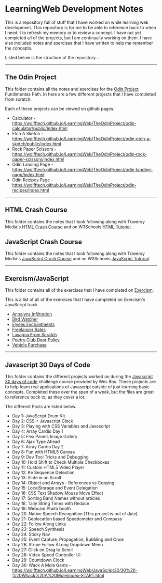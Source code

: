 # LearningWeb Development Notes

This is a repository full of stuff that I have worked on while learning web development. This repository is for me to be able to reference back to when I need it to refresh my memory or to review a concept. I have not yet completed all of the projects, but I am continually working on them. I have also included notes and exercises that I have written to help me remember the concepts.

Listed below is the structure of the repository...
___
## The Odin Project
This folder contains all the notes and exercises for the [Odin Project](https://www.theodinproject.com/) Fundimentas Path. In here are a few different projects that I have completed from scratch.

Each of these projects can be viewed on github pages.
- Calculator - https://wolfftech.github.io/LearningWeb/TheOdinProject/odin-calculator/public/index.html
- Etch A Sketch - https://wolfftech.github.io/LearningWeb/TheOdinProject/odin-etch-a-sketch/public/index.html
- Rock Paper Scissors - https://wolfftech.github.io/LearningWeb/TheOdinProject/odin-rock-paper-scissors/index.html
- Odin Landing Page - https://wolfftech.github.io/LearningWeb/TheOdinProject/odin-landing-page/index.html
- Odin Recipes Page - https://wolfftech.github.io/LearningWeb/TheOdinProject/odin-recipes/index.html

___
## HTML Crash Course
This folder contains the notes that I took following along with Traversy Media's [HTML Crash Course](https://www.youtube.com/watch?v=UB1O30fR-EE) and on W3Schools [HTML Tutorial](https://www.w3schools.com/html/).

## JavaScript Crash Course
This folder contains the notes that I took following along with Traversy Media's [JavaScript Crash Course](https://www.youtube.com/watch?v=UB1O30fR-EE) and on W3Schools [JavaScript Tutorial](https://www.w3schools.com/js/).

---
## Exercism/JavaScript
This folder contains all of the exercises that I have completed on [Exercism](https://exercism.io/).

This is a list of all of the exercises that I have completed on Exercism's JavaScript track.
- [Annalyns Infiltration](https://exercism.io/tracks/javascript/exercises/annalyns-infiltration)
- [Bird Watcher](https://exercism.io/tracks/javascript/exercises/bird-watcher)
- [Elyses Enchantments](https://exercism.io/tracks/javascript/exercises/elyses-enchantments)
- [Freelancer Rates](https://exercism.io/tracks/javascript/exercises/freelancer-rates)
- [Lasagna From Scratch](https://exercism.io/tracks/javascript/exercises/lasagna-from-scratch)
- [Poetry Club Door Policy](https://exercism.io/tracks/javascript/exercises/poetry-club-door-policy)
- [Vehicle Purchase](https://exercism.io/tracks/javascript/exercises/vehicle-purchase)

___
## Javascript 30 Days of Code
This folder contains the different projects worked on during the [Javascript 30 days of code](https://javascript30.com) challenge course provided by Wes Bos. These projects are to help learn real applications of Javascript outside of just learning basic concepts. Completed these over the span of a week, but the files are great to reference back to, as they cover a lot.

The different Posts are listed below.
- Day 1: JavaScript Drum Kit
- Day 2: CSS + Javascript Clock
- Day 3: Playing with CSS Variables and Javascript
- Day 4: Array Cardio Day 1
- Day 5: Flex Panels Image Gallery
- Day 6: Ajax Type Ahead
- Day 7: Array Cardio Day 2
- Day 8: Fun with HTML5 Canvas
- Day 9: Dev Tool Tricks and Debugging
- Day 10: Hold Shift to Check Multiple Checkboxes
- Day 11: Custom HTML5 Video Player
- Day 12: Ke Sequence Detection
- Day 13: Slide in on Scroll
- Day 14: Object and Arrays - References vs Copying
- Day 15: LocalStorage and Event Delegation
- Day 16: CSS Text Shadow Mouse Move Effect
- Day 17: Sorting Band Names without articles
- Day 18: Tally String Times with Reduce
- Day 19: Webcam Photo booth
- Day 20: Native Speech Recognition (This project is out of date)
- Day 21: Geolocation based Speedometer and Compass
- Day 22: Follow Along Links
- Day 23: Speech Synthesis
- Day 24: Sticky Nav
- Day 25: Event Capture, Propagation, Bubbling and Once
- Day 26: Stripe Follow ALong Dropdown Menu
- Day 27: Click on Drag to Scroll
- Day 28: Video Speed Controller UI
- Day 29: Countdown Clock
- Day 30: Wack A Mole Game - https://wolfftech.github.io/LearningWeb/JavaScript30/30%20-%20Whack%20A%20Mole/index-START.html
